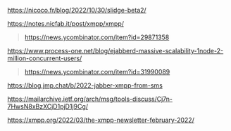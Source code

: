 https://nicoco.fr/blog/2022/10/30/slidge-beta2/

https://notes.nicfab.it/post/xmpp/xmpp/
> https://news.ycombinator.com/item?id=29871358

https://www.process-one.net/blog/ejabberd-massive-scalability-1node-2-million-concurrent-users/
> https://news.ycombinator.com/item?id=31990089

https://blog.jmp.chat/b/2022-jabber-xmpp-from-sms

https://mailarchive.ietf.org/arch/msg/tools-discuss/Cj7n-7HwsN8xBzXCjD1pjD1j9Cg/

https://xmpp.org/2022/03/the-xmpp-newsletter-february-2022/